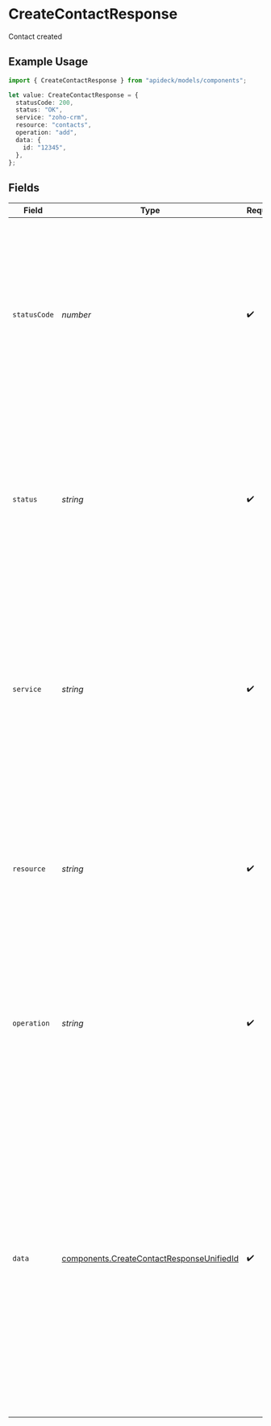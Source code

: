 # CreateContactResponse

Contact created

## Example Usage

```typescript
import { CreateContactResponse } from "apideck/models/components";

let value: CreateContactResponse = {
  statusCode: 200,
  status: "OK",
  service: "zoho-crm",
  resource: "contacts",
  operation: "add",
  data: {
    id: "12345",
  },
};
```

## Fields

| Field                                                                                                                                                                                                                                                                                                                                                                       | Type                                                                                                                                                                                                                                                                                                                                                                        | Required                                                                                                                                                                                                                                                                                                                                                                    | Description                                                                                                                                                                                                                                                                                                                                                                 | Example                                                                                                                                                                                                                                                                                                                                                                     |
| --------------------------------------------------------------------------------------------------------------------------------------------------------------------------------------------------------------------------------------------------------------------------------------------------------------------------------------------------------------------------- | --------------------------------------------------------------------------------------------------------------------------------------------------------------------------------------------------------------------------------------------------------------------------------------------------------------------------------------------------------------------------- | --------------------------------------------------------------------------------------------------------------------------------------------------------------------------------------------------------------------------------------------------------------------------------------------------------------------------------------------------------------------------- | --------------------------------------------------------------------------------------------------------------------------------------------------------------------------------------------------------------------------------------------------------------------------------------------------------------------------------------------------------------------------- | --------------------------------------------------------------------------------------------------------------------------------------------------------------------------------------------------------------------------------------------------------------------------------------------------------------------------------------------------------------------------- |
| `statusCode`                                                                                                                                                                                                                                                                                                                                                                | *number*                                                                                                                                                                                                                                                                                                                                                                    | :heavy_check_mark:                                                                                                                                                                                                                                                                                                                                                          | The HTTP response status code indicating the result of the POST request to add a new contact. A successful operation returns a 201 status code, confirming that the contact has been successfully created in the CRM system.                                                                                                                                                | 200                                                                                                                                                                                                                                                                                                                                                                         |
| `status`                                                                                                                                                                                                                                                                                                                                                                    | *string*                                                                                                                                                                                                                                                                                                                                                                    | :heavy_check_mark:                                                                                                                                                                                                                                                                                                                                                          | A textual representation of the HTTP response status, such as 'Created' for a successful contact addition. This provides a human-readable confirmation of the operation's outcome.                                                                                                                                                                                          | OK                                                                                                                                                                                                                                                                                                                                                                          |
| `service`                                                                                                                                                                                                                                                                                                                                                                   | *string*                                                                                                                                                                                                                                                                                                                                                                    | :heavy_check_mark:                                                                                                                                                                                                                                                                                                                                                          | The Apideck ID of the service provider used for this operation, identifying which service integration was utilized to add the contact. This helps in tracking and managing service-specific operations within the CRM.                                                                                                                                                      | zoho-crm                                                                                                                                                                                                                                                                                                                                                                    |
| `resource`                                                                                                                                                                                                                                                                                                                                                                  | *string*                                                                                                                                                                                                                                                                                                                                                                    | :heavy_check_mark:                                                                                                                                                                                                                                                                                                                                                          | The name of the unified API resource that was affected by this operation, typically 'contact' in this context. It signifies the type of resource that has been created or modified.                                                                                                                                                                                         | contacts                                                                                                                                                                                                                                                                                                                                                                    |
| `operation`                                                                                                                                                                                                                                                                                                                                                                 | *string*                                                                                                                                                                                                                                                                                                                                                                    | :heavy_check_mark:                                                                                                                                                                                                                                                                                                                                                          | The specific operation performed, in this case, 'contactsAdd', indicating that a new contact has been added to the CRM system. This helps in understanding the action taken by the API call.                                                                                                                                                                                | add                                                                                                                                                                                                                                                                                                                                                                         |
| `data`                                                                                                                                                                                                                                                                                                                                                                      | [components.CreateContactResponseUnifiedId](../../models/components/createcontactresponseunifiedid.md)                                                                                                                                                                                                                                                                      | :heavy_check_mark:                                                                                                                                                                                                                                                                                                                                                          | This object contains the details of the contact that was successfully created in the CRM system. It serves as a container for all relevant information about the new contact, including its unique identifier. This object is essential for confirming the successful addition of the contact and for any subsequent operations that may require reference to this contact. |                                                                                                                                                                                                                                                                                                                                                                             |